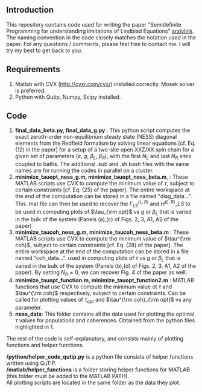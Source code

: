 ## Introduction
This repository contains code used for writing the paper "Semidefinite Programming for understanding limitations of Lindblad Equations" [arxivlink](https://arxiv.org/abs/2301.02146). The naming convention in the code closely matches the notation used in the paper. For any questions / comments, please feel free to contact me. I will try my best to get back to you. 

## Requirements
1. Matlab with CVX (http://cvxr.com/cvx/) installed correctly. Mosek solver is preferred.
2. Python with Qutip, Numpy, Scipy installed.

## Code
1. **final_data_beta.py, final_data_g.py** : This python script computes the exact zeroth-order non-equilibrium steady state (NESS) diagonal elements from the Redfield formalism by solving linear equations [cf. Eq. (12) in the paper] for a setup of a two-site open XXZ/XX spin chain for a given set of parameters ($e,~g,~\beta_L,~\beta_R$), with the first $N_L$ and last $N_R$ sites coupled to baths. The additional .sub and .sh bash files with the same names are for running the codes in parallel on a cluster.
2. **minimize_tauopt_ness_g.m, minimize_tauopt_ness_beta.m**, : These MATLAB scripts use CVX to compute the minimum value of $\tau$, subject to certain constraints [cf. Eq. (25) of the paper]. The entire workspace at the end of the computation can be stored in a file named "diag_data...". This .mat file can then be used to recover the $\Gamma^{(L,R)}_{LS}$ and $H^{(L,R)}\_{LS}$  to be used in computing plots of $\tau_{\rm opt}$ vs $g$ or $\beta_L$ that is varied in the bulk of the system (Panels (a),(c) of Figs. 2, 3, A1, A2 of the paper) 
3. **minimize_taucoh_ness_g.m, minimize_taucoh_ness_beta.m** : These MATLAB scripts use CVX to compute the minimum value of $\tau^{\rm coh}$, subject to certain constraints [cf. Eq. (28) of the paper]. The entire workspace at the end of the computation can be stored in a file named "coh_data...". used in computing plots of $\tau$ vs $g$ or $\beta_L$ that is varied in the bulk of the system (Panels (b),(d) of Figs. 2, 3, A1, A2 of the paper). By setting $N_R = 0$, we can recover Fig. 4 of the paper as well.
4. **minimize_tauopt_function.m, minimize_tauopt_function2.m** : MATLAB functions that use CVX to compute the minimum value ot $\tau$ and $\tau^{\rm coh}$ respectively, subject to certain constraints. Can be called for plotting values of $\tau_{opt}$ and $\tau^{\rm coh}_{\rm opt}$ vs any parameter.
5. **ness_data**: This folder contains all the data used for plotting the optimal $\tau$ values for populations and coherences. Obtained from the python files highlighted in 1.


The rest of the code is self-explanatory, and consists mainly of plotting functions and helper functions.  

 **/python/helper_code_qutip.py** is a python file consists of helper functions written using QuTiP.  
  **/matlab/helper_functions** is a folder storing helper functions for MATLAB (this folder must be added to the MATLAB PATH).  
All plotting scripts are located in the same folder as the data they plot.
